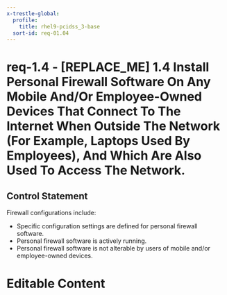 ```yaml
---
x-trestle-global:
  profile:
    title: rhel9-pcidss_3-base
  sort-id: req-01.04
---
```


# req-1.4 - \[REPLACE_ME\] 1.4 Install Personal Firewall Software On Any Mobile And/Or Employee-Owned Devices That Connect To The Internet When Outside The Network (For Example, Laptops Used By Employees), And Which Are Also Used To Access The Network.

## Control Statement

Firewall configurations include:
* Specific configuration settings are defined for personal firewall software.
* Personal firewall software is actively running.
* Personal firewall software is not alterable by users of mobile and/or
employee-owned devices.

# Editable Content

<!-- Make additions and edits below -->
<!-- The above represents the contents of the control as received by the profile, prior to additions. -->
<!-- If the profile makes additions to the control, they will appear below. -->
<!-- The above markdown may not be edited but you may edit the content below, and/or introduce new additions to be made by the profile. -->
<!-- If there is a yaml header at the top, parameter values may be edited. Use --set-parameters to incorporate the changes during assembly. -->
<!-- The content here will then replace what is in the profile for this control, after running profile-assemble. -->
<!-- The current profile has no added parts for this control, but you may add new ones here. -->
<!-- Each addition must have a heading either of the form ## Control my_addition_name -->
<!-- or ## Part a. (where the a. refers to one of the control statement labels.) -->
<!-- "## Control" parts are new parts added after the statement part. -->
<!-- "## Part" parts are new parts added into the top-level statement part with that label. -->
<!-- Subparts may be added with nested hash levels of the form ### My Subpart Name -->
<!-- underneath the parent ## Control or ## Part being added -->
<!-- See https://oscal-compass.github.io/compliance-trestle/tutorials/ssp_profile_catalog_authoring/ssp_profile_catalog_authoring for guidance. -->
